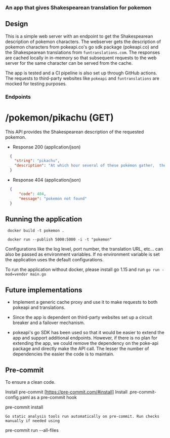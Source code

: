 ### An app that gives Shakespearean translation for pokemon

## Design

This is a simple web server with an endpoint to get the Shakespearean description of pokemon characters. The webserver gets the description of pokemon characters from pokeapi.co's go sdk package (pokeapi.co) and the Shakespearean translations from `funtranslations.com`. The responses are cached locally in in-memory so that subsequent requests to the web server for the same character can be served from the cache.

The app is tested and a CI pipeline is also set up through GitHub actions. The requests to third-party websites like `pokeapi` and `funtranslations` are mocked for testing purposes.

### Endpoints

# /pokemon/pikachu (GET)

 This API provides the Shakespearean description of the requested pokemon.


+ Response 200 (application/json)
```json
  {
    "string": "pikachu",
    "description": "At which hour several of these pokémon gather,  their electricity couldst buildeth and cause lightning storms."
  }
```

+ Response 404 (application/json)
```json
  {
      "code": 404,
      "message": "pokemon not found"
  }
```

## Running the application

```
 docker build -t pokemon .  

 docker run --publish 5000:5000 -i -t "pokemon"

 ```

Configurations like the log level, port number, the translation URL, etc... can also be passed as environment variables. If no environment variable is set the application uses the default configurations. 

To run the application without docker, please install go 1.15 and run `go run -mod=vendor main.go`

## Future implementations
 - Implement a generic cache proxy and use it to make requests to both pokeapi and translations.

 - Since the app is dependent on third-party websites set up a circuit breaker and a failover mechanism.

 - pokeapi's go SDK has been used so that it would be easier to extend the app and support additional endpoints. However, if there is no plan for extending the app, we could remove the dependency on the poke-api package and directly make the API call. The lesser the number of dependencies the easier the code is to maintain.

## Pre-commit 
To ensure a clean code.

   Install pre-commit [https://pre-commit.com/#install]
   Install .pre-commit-config.yaml as a pre-commit hook

  pre-commit install

    Go static analysis tools run automatically on pre-commit. Run checks manually if needed using

  pre-commit run --all-files
